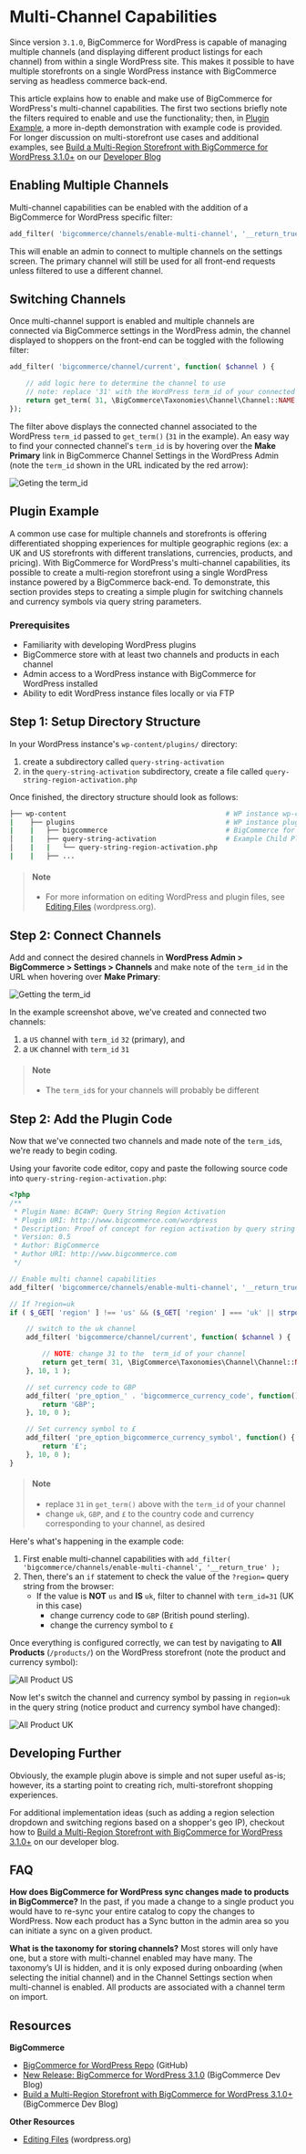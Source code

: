 # Multi-Channel Capabilities



Since version `3.1.0`, BigCommerce for WordPress is capable of managing multiple channels (and displaying different product listings for each channel) from within a single WordPress site. This makes it possible to have multiple storefronts on a single WordPress instance with BigCommerce serving as headless commerce back-end.

This article explains how to enable and make use of BigCommerce for WordPress's multi-channel capabilities. The first two sections briefly note the filters required to enable and use the functionality; then, in [Plugin Example](#plugin-example), a more in-depth demonstration with example code is provided. For longer discussion on multi-storefront use cases and additional examples, see [Build a Multi-Region Storefront with BigCommerce for WordPress 3.1.0+](https://medium.com/bigcommerce-developer-blog/build-a-multi-region-storefront-with-bigcommerce-for-wordpress-3-1-0-80cf56c3e8e9) on our [Developer Blog](https://medium.com/bigcommerce-developer-blog)

## Enabling Multiple Channels

Multi-channel capabilities can be enabled with the addition of a BigCommerce for WordPress specific filter:

```php
add_filter( 'bigcommerce/channels/enable-multi-channel', '__return_true' );
```

This will enable an admin to connect to multiple channels on the settings screen. The primary channel will still be used for all front-end requests unless filtered to use a different channel.

## Switching Channels

Once multi-channel support is enabled and multiple channels are connected via BigCommerce settings in the WordPress admin, the channel displayed to shoppers on the front-end can be toggled with the following filter:

```php
add_filter( 'bigcommerce/channel/current', function( $channel ) {

    // add logic here to determine the channel to use
    // note: replace '31' with the WordPress term_id of your connected channel
    return get_term( 31, \BigCommerce\Taxonomies\Channel\Channel::NAME );
});
```

The filter above displays the connected channel associated to the WordPress `term_id` passed to `get_term()` (`31` in the example). An easy way to find your connected channel's `term_id` is by hovering over the **Make Primary** link in BigCommerce Channel Settings in the WordPress Admin (note the `term_id` shown in the URL indicated by the red arrow):

![Geting the term_id](https://raw.githubusercontent.com/bigcommerce/dev-docs/master/assets/images/multi-channel-capabilities-0.png)

## Plugin Example

A common use case for multiple channels and storefronts is offering differentiated shopping experiences for multiple geographic regions (ex: a UK and US storefronts with different translations, currencies, products, and pricing). With BigCommerce for WordPress's multi-channel capabilities, its possible to create a multi-region storefront using a single WordPress instance powered by a BigCommerce back-end. To demonstrate, this section provides steps to creating a simple plugin for switching channels and currency symbols via query string parameters.

### Prerequisites
* Familiarity with developing WordPress plugins
* BigCommerce store with at least two channels and products in each channel
* Admin access to a WordPress instance with BigCommerce for WordPress installed
* Ability to edit WordPress instance files locally or via FTP

## Step 1: Setup Directory Structure

In your WordPress instance's `wp-content/plugins/` directory:
1. create a subdirectory called `query-string-activation`
2. in the `query-string-activation` subdirectory, create a file called `query-string-region-activation.php`

Once finished, the directory structure should look as follows:

```bash
├── wp-content                                       # WP instance wp-content dir
|    ├── plugins                                     # WP instance plugins dir
|    |   ├── bigcommerce                             # BigCommerce for WordPress Plugin
│    |   ├── query-string-activation                 # Example Child Plugin
│    |   |   └── query-string-region-activation.php
|    |   ├── ...
```
<!-- theme: info -->
> #### Note
> * For more information on editing WordPress and plugin files, see [Editing Files](https://wordpress.org/support/article/editing-files/) (wordpress.org).



## Step 2: Connect Channels

Add and connect the desired channels in **WordPress Admin > BigCommerce > Settings > Channels** and make note of the `term_id` in the URL when hovering over **Make Primary**:

![Getting the term_id](https://raw.githubusercontent.com/bigcommerce/dev-docs/master/assets/images/multi-channel-capabilities-0.png)

In the example screenshot above, we've created and connected two channels:
1. a `US` channel with `term_id` `32` (primary), and
1. a `UK` channel with `term_id` `31`

<!-- theme: info -->
> #### Note
> * The `term_id`s for your channels will probably be different



## Step 2: Add the Plugin Code

Now that we've connected two channels and made note of the `term_id`s, we're ready to begin coding.

Using your favorite code editor, copy and paste the following source code into `query-string-region-activation.php`:

```php
<?php
/**
 * Plugin Name: BC4WP: Query String Region Activation
 * Plugin URI: http://www.bigcommerce.com/wordpress
 * Description: Proof of concept for region activation by query string
 * Version: 0.5
 * Author: BigCommerce
 * Author URI: http://www.bigcommerce.com
 */

// Enable multi channel capabilities
add_filter( 'bigcommerce/channels/enable-multi-channel', '__return_true' );

// If ?region=uk
if ( $_GET[ 'region' ] !== 'us' && ($_GET[ 'region' ] === 'uk' || strpos($_SERVER['HTTP_REFERER'], 'region=uk') !== false) ) {

	// switch to the uk channel
	add_filter( 'bigcommerce/channel/current', function( $channel ) {

        // NOTE: change 31 to the  term_id of your channel
		return get_term( 31, \BigCommerce\Taxonomies\Channel\Channel::NAME );
	}, 10, 1 );

	// set currency code to GBP
	add_filter( 'pre_option_' . 'bigcommerce_currency_code', function() {
		return 'GBP';
	}, 10, 0 );

	// Set currency symbol to £
	add_filter( 'pre_option_bigcommerce_currency_symbol', function() {
		return '£';
	}, 10, 0 );
}
```

<!-- theme: info -->
> #### Note
> * replace `31` in `get_term()` above with the `term_id` of your channel
> * change `uk`, `GBP`, and `£` to the country code and currency corresponding to your channel, as desired



Here's what's happening in the example code:
1. First enable multi-channel capabilities with `add_filter( 'bigcommerce/channels/enable-multi-channel', '__return_true' );`
2. Then, there's an `if` statement to check the value of the `?region=` query string from the browser:
   * If the value is **NOT** `us` and **IS** `uk`, filter to channel with `term_id=31` (UK in this case)
      * change currency code to `GBP` (British pound sterling).
      * change the currency symbol to `£`

Once everything is configured correctly, we can test by navigating to **All Products** (`/products/`) on the WordPress storefront (note the product and currency symbol):

![All Product US](https://raw.githubusercontent.com/bigcommerce/dev-docs/master/assets/images/multi-channel-capabilities-1.png)

Now let's switch the channel and currency symbol by passing in `region=uk` in the query string (notice product and currency symbol have changed):

![All Product UK](https://raw.githubusercontent.com/bigcommerce/dev-docs/master/assets/images/multi-channel-capabilities-2.png)

## Developing Further

Obviously, the example plugin above is simple and not super useful as-is; however, its a starting point to creating rich, multi-storefront shopping experiences.

For additional implementation ideas (such as adding a region selection dropdown and switching regions based on a shopper's geo IP), checkout how to [Build a Multi-Region Storefront with BigCommerce for WordPress 3.1.0+](https://medium.com/bigcommerce-developer-blog/build-a-multi-region-storefront-with-bigcommerce-for-wordpress-3-1-0-80cf56c3e8e9) on our developer blog.

## FAQ

**How does BigCommerce for WordPress sync changes made to products in BigCommerce?**
In the past, if you made a change to a single product you would have to re-sync your entire catalog to copy the changes to WordPress. Now each product has a Sync button in the admin area so you can initiate a sync on a given product.

**What is the taxonomy for storing channels?**
Most stores will only have one, but a store with multi-channel enabled may have many. The taxonomy’s UI is hidden, and it is only exposed during onboarding (when selecting the initial channel) and in the Channel Settings section when multi-channel is enabled. All products are associated with a channel term on import.

## Resources

**BigCommerce**
* [BigCommerce for WordPress Repo](https://github.com/bigcommerce/bigcommerce-for-wordpress) (GitHub)
* [New Release: BigCommerce for WordPress 3.1.0](https://medium.com/bigcommerce-developer-blog/new-release-bigcommerce-for-wordpress-3-1-0-9bbe436153d8) (BigCommerce Dev Blog)
* [Build a Multi-Region Storefront with BigCommerce for WordPress 3.1.0+](https://medium.com/bigcommerce-developer-blog/build-a-multi-region-storefront-with-bigcommerce-for-wordpress-3-1-0-80cf56c3e8e9) (BigCommerce Dev Blog)

**Other Resources**
* [Editing Files](https://wordpress.org/support/article/editing-files/) (wordpress.org)
